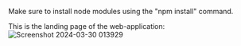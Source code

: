 Make sure to install node modules using the "npm install" command.


This is the landing page of the web-application:
![Screenshot 2024-03-30 013929](https://github.com/Harry101969/Classic-Restaurant-Using-React/assets/123268915/cf913e0f-85f6-45d3-af61-c01b40227da6)
